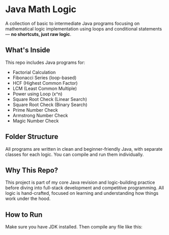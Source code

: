 # Java Math Logic

A collection of basic to intermediate Java programs focusing on mathematical logic implementation using loops and conditional statements — **no shortcuts, just raw logic**.

## What's Inside

This repo includes Java programs for:

- Factorial Calculation
- Fibonacci Series (loop-based)
- HCF (Highest Common Factor)
- LCM (Least Common Multiple)
- Power using Loop (x^n)
- Square Root Check (Linear Search)
- Square Root Check (Binary Search)
- Prime Number Check
- Armstrong Number Check
- Magic Number Check

## Folder Structure

All programs are written in clean and beginner-friendly Java, with separate classes for each logic. You can compile and run them individually.

## Why This Repo?

This project is part of my core Java revision and logic-building practice before diving into full-stack development and competitive programming. All logic is hand-crafted, focused on learning and understanding how things work under the hood.

## How to Run

Make sure you have JDK installed. Then compile any file like this:

```bash
